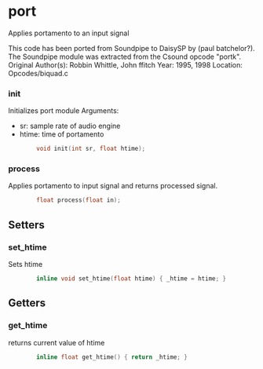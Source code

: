 
# port
Applies portamento to an input signal

This code has been ported from Soundpipe to DaisySP by (paul batchelor?). 
The Soundpipe module was extracted from the Csound opcode "portk".
Original Author(s): Robbin Whittle, John ffitch
Year: 1995, 1998
Location: Opcodes/biquad.c

### init
Initializes port module
Arguments:
- sr: sample rate of audio engine
- htime: time of portamento
```c
		void init(int sr, float htime);
```

### process
Applies portamento to input signal and returns processed signal. 
```c
		float process(float in);
```

## Setters

### set_htime
Sets htime
```c
		inline void set_htime(float htime) { _htime = htime; }
```

## Getters

### get_htime
returns current value of htime
```c
		inline float get_htime() { return _htime; }
```
